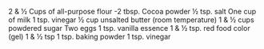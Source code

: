 2 & ½ Cups of all-purpose flour
-2 tbsp. Cocoa powder
½ tsp. salt
One cup of milk
1 tsp. vinegar
½ cup unsalted butter (room temperature)
1 & ½ cups powdered sugar
Two eggs
1 tsp. vanilla essence
1 & ½ tsp. red food color (gel) 1 & ½ tsp
1 tsp. baking powder
1 tsp. vinegar